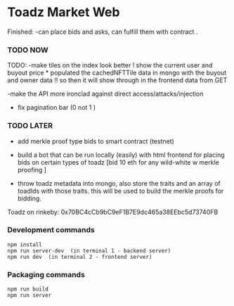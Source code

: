 # Toadz Market Web


 Finished: 
 -can place bids and asks, can fulfill them with contract . 


### TODO NOW 
 
TODO: 
-make tiles on the index look better !  show the current user and buyout price 
        * populated the cachedNFTTile data in mongo with the buyout and owner data !! so then it will show through in the frontend data from GET 
 

-make the API more ironclad against direct access/attacks/injection 


-  fix pagination bar (0 not 1 )


### TODO LATER
- add merkle proof type bids to smart contract (testnet) 
- build a bot that can be run locally (easily) with html frontend for placing bids on certain types of toadz [bid 10 eth for any wild-white w merkle proofing ]


- throw toadz metadata into mongo, also store the traits and an array of toadIds with those traits.    this will be used to build the merkle proofs for bidding. 


 


Toadz on rinkeby: 
0x70BC4cCb9bC9eF1B7E9dc465a38EEbc5d73740FB

 

### Development commands
```
npm install
npm run server-dev  (in terminal 1 - backend server)
npm run dev  (in terminal 2 - frontend server)
```

### Packaging commands
```
npm run build
npm run server
```
 
